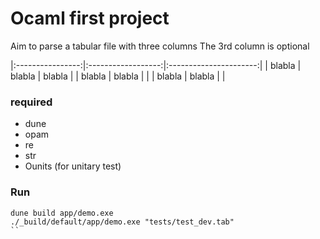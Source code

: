 # Ocaml first project


Aim to parse a tabular file with three columns 
The 3rd column is optional


|:----------------:|:------------------:|:----------------------:|
| blabla           | blabla              |          blabla       |
| blabla           | blabla              |                     |
| blabla           | blabla              |                      |


### required 

- dune
- opam
- re
- str
- Ounits (for unitary test)


### Run

```
dune build app/demo.exe
./_build/default/app/demo.exe "tests/test_dev.tab" 
``
